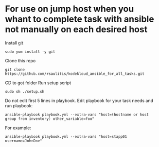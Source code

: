 # For use on jump host when you whant to complete task with ansible not manually on each desired host
Install git

    sudo yum install -y git

Clone this repo

    git clone https://github.com/rsaulitis/kodekloud_ansible_for_all_tasks.git

CD to got folder
Run setup script

    sudo sh ./setup.sh

Do not edit first 5 lines in playbook. Edit playbook for your task needs and run playbook:

    ansible-playbook playbook.yml --extra-vars "host=(hostname or host group from inventory) other_variable=foo"

For example:

    ansible-playbook playbook.yml --extra-vars "host=stapp01 username=JohnDoe"

